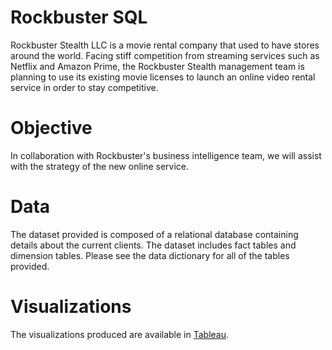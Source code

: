 # Rockbuster SQL
Rockbuster Stealth LLC is a movie rental company that used to have stores around the world. Facing stiff competition from streaming services such as Netflix and Amazon Prime, the Rockbuster Stealth management team is planning to use its existing movie licenses to launch an online video rental service in order to stay competitive.
# Objective
In collaboration with Rockbuster's business intelligence team, we will assist with the strategy of the new online service. 
# Data
The dataset provided is composed of a relational database containing details about the current clients. The dataset includes fact tables and dimension tables. Please see the data dictionary for all of the tables provided.
# Visualizations
The visualizations produced are available in [Tableau](https://public.tableau.com/app/profile/kurt.son/viz/KurtSQL10/averagerental?publish=yes).
